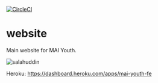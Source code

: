 [![CircleCI](https://circleci.com/gh/mai-youth/website-fe.svg?style=svg)](https://circleci.com/gh/mai-youth/website-fe)

# website
Main website for MAI Youth.

![salahuddin](https://i.ytimg.com/vi/7slXno_uxls/hqdefault.jpg)

Heroku: https://dashboard.heroku.com/apps/mai-youth-fe

